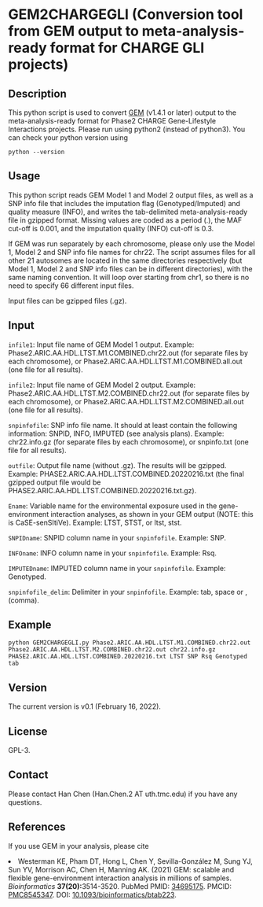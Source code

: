# GEM2CHARGEGLI (Conversion tool from GEM output to meta-analysis-ready format for CHARGE GLI projects)

## Description
This python script is used to convert <a href="https://github.com/large-scale-gxe-methods/GEM">GEM</a> (v1.4.1 or later) output to the meta-analysis-ready format for Phase2 CHARGE Gene-Lifestyle Interactions projects. Please run using python2 (instead of python3). You can check your python version using
```
python --version
```

## Usage
This python script reads GEM Model 1 and Model 2 output files, as well as a
SNP info file that includes the imputation flag (Genotyped/Imputed) and
quality measure (INFO), and writes the tab-delimited meta-analysis-ready file
in gzipped format. Missing values are coded as a period (.), the MAF cut-off
is 0.001, and the imputation quality (INFO) cut-off is 0.3.

If GEM was run separately by each chromosome, please only use the Model 1,
Model 2 and SNP info file names for chr22. The script assumes files for all
other 21 autosomes are located in the same directories respectively (but Model
1, Model 2 and SNP info files can be in different directories), with the same
naming convention. It will loop over starting from chr1, so there is no need
to specify 66 different input files.

Input files can be gzipped files (.gz).

## Input
`infile1`:
      Input file name of GEM Model 1 output. Example: Phase2.ARIC.AA.HDL.LTST.M1.COMBINED.chr22.out (for separate files by each chromosome), or Phase2.ARIC.AA.HDL.LTST.M1.COMBINED.all.out (one file for all results).
      
`infile2`:
      Input file name of GEM Model 2 output. Example: Phase2.ARIC.AA.HDL.LTST.M2.COMBINED.chr22.out (for separate files by each chromosome), or Phase2.ARIC.AA.HDL.LTST.M2.COMBINED.all.out (one file for all results).
      
`snpinfofile`:
      SNP info file name. It should at least contain the following information: SNPID, INFO, IMPUTED (see analysis plans). Example: chr22.info.gz (for separate files by each chromosome), or snpinfo.txt (one file for all results).
      
`outfile`:
      Output file name (without .gz). The results will be gzipped. Example: PHASE2.ARIC.AA.HDL.LTST.COMBINED.20220216.txt (the final gzipped output file would be PHASE2.ARIC.AA.HDL.LTST.COMBINED.20220216.txt.gz).
      
`Ename`:
      Variable name for the environmental exposure used in the gene-environment interaction analyses, as shown in your GEM output (NOTE: this is CaSE-senSItiVe). Example: LTST, STST, or ltst, stst.
      
`SNPIDname`:
      SNPID column name in your `snpinfofile`. Example: SNP.
      
`INFOname`:
      INFO column name in your `snpinfofile`. Example: Rsq.
      
`IMPUTEDname`:
      IMPUTED column name in your `snpinfofile`. Example: Genotyped.
      
`snpinfofile_delim`:
      Delimiter in your `snpinfofile`. Example: tab, space or , (comma).

## Example
```
python GEM2CHARGEGLI.py Phase2.ARIC.AA.HDL.LTST.M1.COMBINED.chr22.out Phase2.ARIC.AA.HDL.LTST.M2.COMBINED.chr22.out chr22.info.gz PHASE2.ARIC.AA.HDL.LTST.COMBINED.20220216.txt LTST SNP Rsq Genotyped tab
```

## Version
The current version is v0.1 (February 16, 2022).

## License
GPL-3.

## Contact
Please contact Han Chen (Han.Chen.2 AT uth.tmc.edu) if you have any questions.

## References
<p>If you use GEM in your analysis, please cite
<li>Westerman KE, Pham DT, Hong L, Chen Y, Sevilla-González M, Sung YJ, Sun YV, Morrison AC, Chen H, Manning AK. (2021) GEM: scalable and flexible gene-environment interaction analysis in millions of samples. <em>Bioinformatics</em> <b>37(20):</b>3514-3520. PubMed PMID: <a href="https://www.ncbi.nlm.nih.gov/pubmed/34695175">34695175</a>. PMCID: <a href="https://www.ncbi.nlm.nih.gov/pmc/articles/PMC8545347/">PMC8545347</a>. DOI: <a href="https://doi.org/10.1093/bioinformatics/btab223">10.1093/bioinformatics/btab223</a>.</li></p>
